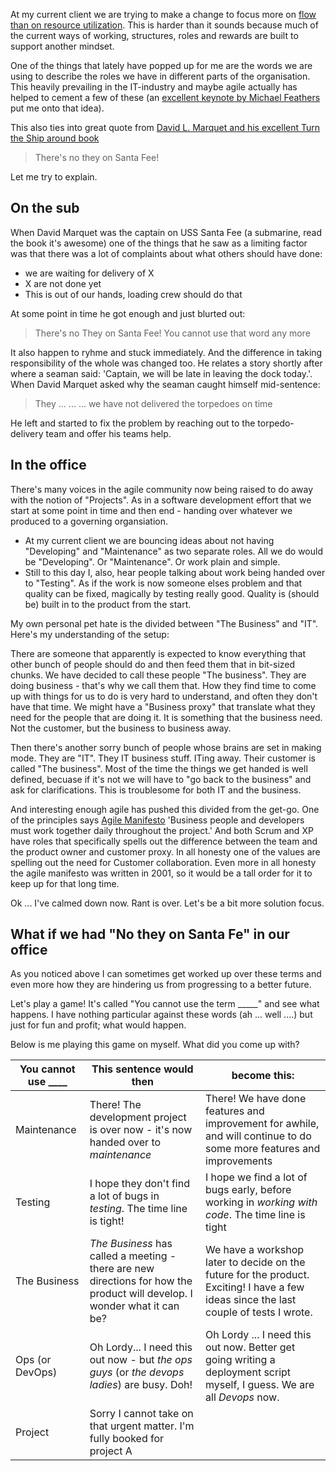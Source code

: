 At my current client we are trying to make a change to focus more on [flow than on resource utilization](http://www.marcusoft.net/2018/05/thinking-in-flow-some-recent-thoughts.html). This is harder than it sounds because much of the current ways of working, structures, roles and rewards are built to support another mindset. 

One of the things that lately have popped up for me are the words we are using to describe the roles we have in  different parts of the organisation. This heavily prevailing in the IT-industry and maybe agile actually has helped to cement a few of these (an [excellent keynote by Michael Feathers](https://www.youtube.com/watch?v=odJ8esf2h6E) put me onto that idea). 

This also ties into great quote from [David L. Marquet and his excellent Turn the Ship around book](https://www.amazon.com/Turn-Ship-Around-Turning-Followers-ebook/dp/B00AFPVP0Y)

> There's no they on Santa Fee!

Let me try to explain.

<a name='more'></a>

## On the sub
When David Marquet was the captain on USS Santa Fee (a submarine, read the book it's awesome) one of the things that he saw as a limiting factor was that there was a lot of complaints about what others should have done:
* we are waiting for delivery of X
* X are not done yet
* This is out of our hands, loading crew should do that

At some point in time he got enough and just blurted out:

> There's no They on Santa Fee! You cannot use that word any more

It also happen to ryhme and stuck immediately. And the difference in taking responsibility of the whole was changed too. He relates a story shortly after where a seaman said: 'Captain, we will be late in leaving the dock today.'. When David Marquet asked why the seaman caught himself mid-sentence:

> They ... ... ... we have not delivered the torpedoes on time

He left and started to fix the problem by reaching out to the torpedo-delivery team and offer his teams help. 

## In the office
There's many voices in the agile community now being raised to do away with the notion of "Projects". As in a software development effort that we start at some point in time and then end - handing over whatever we produced to a governing organsiation.

* At my current client we are bouncing ideas about not having "Developing" and "Maintenance" as two separate roles. All we do would be "Developing". Or "Maintenance". Or work plain and simple. 
* Still to this day I, also, hear people talking about work being handed over to "Testing". As if the work is now someone elses problem and that quality can be fixed, magically by testing really good. Quality is (should be) built in to the product from the start. 

My own personal pet hate is the divided between "The Business" and "IT". Here's my understanding of the setup:

There are someone that apparently is expected to know everything that other bunch of people should do and then feed them that in bit-sized chunks. We have decided to call these people "The business". They are doing business - that's why we call them that. How they find time to come up with things for us to do is very hard to understand, and often they don't have that time. We might have a "Business proxy" that translate what they need for the people that are doing it. It is something that the business need. Not the customer, but the business to business away. 

Then there's another sorry bunch of people whose brains are set in making mode. They are "IT". They IT business stuff. ITing away. Their customer is called "The business". Most of the time the things we get handed is well defined, becuase if it's not we will have to "go back to the business" and ask for clarifications. This is troublesome for both IT and the business. 

And interesting enough agile has pushed this divided from the get-go. One of the principles says [Agile Manifesto](http://agilemanifesto.org/) 'Business people and developers must work together daily throughout the project.' And both Scrum and XP have roles that specifically spells out the difference between the team and the product owner and customer proxy. 
In all honesty one of the values are spelling out the need for Customer collaboration. Even more in all honesty the agile manifesto was written in 2001, so it would be a tall order for it to keep up for that long time. 

Ok ... I've calmed down now. Rant is over. Let's be a bit more solution focus.

## What if we had "No they on Santa Fe" in our office
As you noticed above I can sometimes get worked up over these terms and even more how they are hindering us from progressing to a better future. 

Let's play a game! It's called "You cannot use the term _____" and see what happens. I have nothing particular against these words (ah ... well ....) but just for fun and profit; what would happen. 

Below is me playing this game on myself. What did you come up with?

| You cannot use ____   | This sentence would then   | become this:   |
|---|---|---|
| Maintenance  | There! The development project is over now - it's now handed over to _maintenance_ | There! We have done features and improvement for awhile, and will continue to do some more features and improvements   |
| Testing  | I hope they don't find a lot of bugs in _testing_. The time line is tight! | I hope we find a lot of bugs early, before working in _working with code_. The time line is tight   |
| The Business  | _The Business_ has called a meeting - there are new directions for how the product will develop. I wonder what it can be? | We have a workshop later to decide on the future for the product. Exciting! I have a few ideas since the last couple of tests I wrote. |
| Ops (or DevOps)  | Oh Lordy... I need this out now - but _the ops guys_ (or _the devops ladies_) are busy. Doh! | Oh Lordy ... I need this out now. Better get going writing a deployment script myself, I guess. We are all _Devops_ now.  |
| Project  | Sorry I cannot take on that urgent matter. I'm fully booked for project A  |   |


